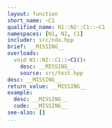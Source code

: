 ```yaml
---
layout: function
short_name: ~C1
qualified_name: N1::N2::C1::~C1
namespaces: [N1, N2, C1]
includer: src/nda.hpp
brief: __MISSING__
overloads:
  void N1::N2::C1::~C1():
    desc: __MISSING__
    source: src/test.hpp
desc: __MISSING__
return_value: __MISSING__
example:
  desc: __MISSING__
  code: __MISSING__
see-also: []
...
```

